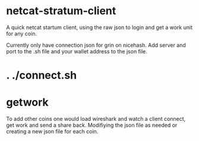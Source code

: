 # netcat-stratum-client
A quick netcat startum client, using the raw json to login and get a work unit for any coin.

Currently only have connection json for grin on nicehash. 
Add server and port to the .sh file and your wallet address to the json file.

# . ./connect.sh 
# getwork

To add other coins one would load wireshark and watch a client connect, get work and send a share back.
Modifiying the json file as needed or creating a new json file for each coin.
